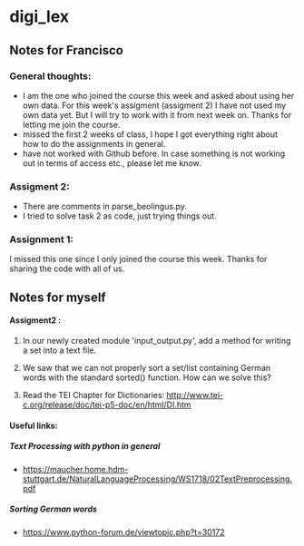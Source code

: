# digi_lex

## Notes for Francisco

### General thoughts: 
* I am the one who joined the course this week and asked about using her own data. For this week's assigment (assigment 2) I have not used my own data yet. But I will try to work with it from next week on. Thanks for letting me join the course. 
* missed the first 2 weeks of class, I hope I got everything right about how to do the assignments in general. 
* have not worked with Github before. In case something is not working out in terms of access etc., please let me know.

### Assigment 2: 
* There are comments in parse_beolingus.py.
* I tried to solve task 2 as code, just trying things out. 

### Assignment 1: 
I missed this one since I only joined the course this week. Thanks for sharing the code with all of us. 

## Notes for myself
#### Assigment2 : 
1. In our newly created module 'input_output.py', add a method for writing a set into a text file.

2. We saw that we can not properly sort a set/list containing German words with the standard sorted() function. How can we solve this?

3. Read the TEI Chapter for Dictionaries: http://www.tei-c.org/release/doc/tei-p5-doc/en/html/DI.htm

#### Useful links: 
##### Text Processing with python in general
* https://maucher.home.hdm-stuttgart.de/NaturalLanguageProcessing/WS1718/02TextPreprocessing.pdf
##### Sorting German words
* https://www.python-forum.de/viewtopic.php?t=30172
